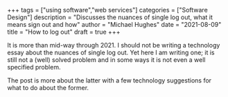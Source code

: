 +++
tags = ["using software","web services"]
categories = ["Software Design"]
description = "Discusses the nuances of single log out, what it means sign out and how"
author = "Michael Hughes"
date = "2021-08-09"
title = "How to log out"
draft = true
+++

It is more than mid-way through 2021. I should not be writing a technology essay about the nuances of single log out. Yet here I am writing one; it is still not a (well) solved problem and in some ways it is not even a well specified problem.

The post is more about the latter with a few technology suggestions for what to do about the former.

<!--more-->

